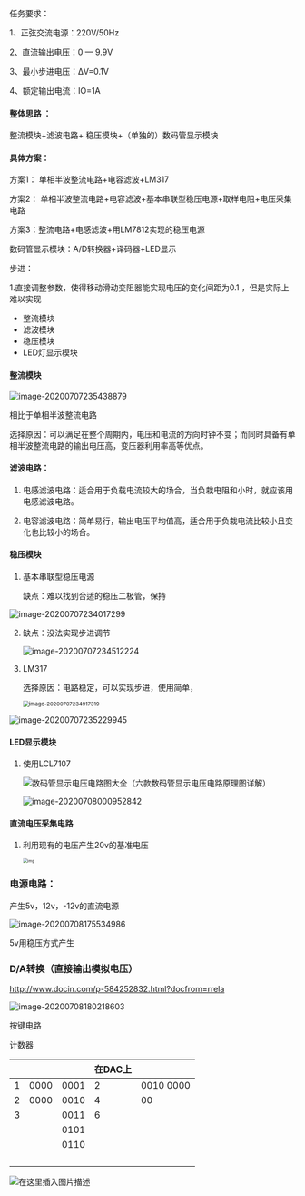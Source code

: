 任务要求：

 1、正弦交流电源：220V/50Hz        

2、直流输出电压：0 — 9.9V  

3、最小步进电压：ΔV=0.1V     

4、额定输出电流：IO=1A   

#### 整体思路 ：

整流模块+滤波电路+ 稳压模块+（单独的）数码管显示模块





#### 具体方案：

方案1： 单相半波整流电路+电容滤波+LM317

方案2： 单相半波整流电路+电容滤波+基本串联型稳压电源+取样电阻+电压采集电路

方案3：整流电路+电感滤波+用LM7812实现的稳压电源



数码管显示模块：A/D转换器+译码器+LED显示

步进：

1.直接调整参数，使得移动滑动变阻器能实现电压的变化间距为0.1 ，但是实际上难以实现





* 整流模块
* 滤波模块
* 稳压模块
* LED灯显示模块



#### 整流模块

![image-20200707235438879](C:%5CUsers%5C53055%5CAppData%5CRoaming%5CTypora%5Ctypora-user-images%5Cimage-20200707235438879.png)

相比于单相半波整流电路

选择原因：可以满足在整个周期内，电压和电流的方向时钟不变；而同时具备有单相半波整流电路的输出电压高，变压器利用率高等优点。

#### 滤波电路：

1. 电感滤波电路：适合用于负载电流较大的场合，当负栽电阻和小时，就应该用电感滤波电路。



2. 电容滤波电路：简单易行，输出电压平均值高，适合用于负栽电流比较小且变化也比较小的场合。





#### 稳压模块

1. 基本串联型稳压电源

   缺点：难以找到合适的稳压二极管，保持

![image-20200707234017299](C:%5CUsers%5C53055%5CAppData%5CRoaming%5CTypora%5Ctypora-user-images%5Cimage-20200707234017299.png)



2. 缺点：没法实现步进调节

   ![image-20200707234512224](C:%5CUsers%5C53055%5CAppData%5CRoaming%5CTypora%5Ctypora-user-images%5Cimage-20200707234512224.png)

3. LM317

   选择原因：电路稳定，可以实现步进，使用简单，

   <img src="C:%5CUsers%5C53055%5CAppData%5CRoaming%5CTypora%5Ctypora-user-images%5Cimage-20200707234917319.png" alt="image-20200707234917319" style="zoom:67%;" />

![image-20200707235229945](C:%5CUsers%5C53055%5CAppData%5CRoaming%5CTypora%5Ctypora-user-images%5Cimage-20200707235229945.png)

#### LED显示模块

1. 使用LCL7107

   ![数码管显示电压电路图大全（六款数码管显示电压电路原理图详解）](http://upload.cdn.oneyac.com/upload/maket_res/news_res/2018_07_10/pIYBAFp75f2AFt_uAACWZ3JPX2w365.png)
   
   ![image-20200708000952842](C:%5CUsers%5C53055%5CAppData%5CRoaming%5CTypora%5Ctypora-user-images%5Cimage-20200708000952842.png)

#### 直流电压采集电路

1. 利用现有的电压产生20v的基准电压

   <img src="https://img-blog.csdnimg.cn/20191018150540179.png" alt="img" style="zoom:50%;" />



### 电源电路：

产生5v，12v，-12v的直流电源

![image-20200708175534986](C:%5CUsers%5C53055%5CAppData%5CRoaming%5CTypora%5Ctypora-user-images%5Cimage-20200708175534986.png)

5v用稳压方式产生

### D/A转换（直接输出模拟电压）

http://www.docin.com/p-584252832.html?docfrom=rrela

![image-20200708180218603](C:%5CUsers%5C53055%5CAppData%5CRoaming%5CTypora%5Ctypora-user-images%5Cimage-20200708180218603.png)

按键电路



计数器

|      |      |      | 在DAC上 |           |
| ---- | ---- | ---- | ------- | --------- |
| 1    | 0000 | 0001 | 2       | 0010 0000 |
| 2    | 0000 | 0010 | 4       | 00        |
| 3    |      | 0011 | 6       |           |
|      |      | 0101 |         |           |
|      |      | 0110 |         |           |
|      |      |      |         |           |
|      |      |      |         |           |
|      |      |      |         |           |
|      |      |      |         |           |

![在这里插入图片描述](https://img-blog.csdnimg.cn/20191105132118805.png?x-oss-process=image/watermark,type_ZmFuZ3poZW5naGVpdGk,shadow_10,text_aHR0cHM6Ly9ibG9nLmNzZG4ubmV0L3dlaXhpbl80Mjc3MTkzNA==,size_16,color_FFFFFF,t_70)